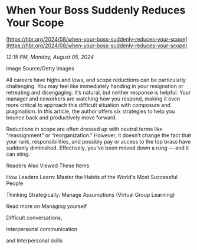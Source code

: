 # When Your Boss Suddenly Reduces Your Scope

[https://hbr.org/2024/08/when-your-boss-suddenly-reduces-your-scope](https://hbr.org/2024/08/when-your-boss-suddenly-reduces-your-scope)

*12:15 PM, Monday, August 05, 2024*

Image Source/Getty Images

All careers have highs and lows, and scope reductions can be particularly challenging. You may feel like immediately handing in your resignation or retreating and disengaging. It’s natural, but neither response is helpful. Your manager and coworkers are watching how you respond, making it even more critical to approach this difficult situation with composure and pragmatism. In this article, the author offers six strategies to help you bounce back and productively move forward.

Reductions in scope are often dressed up with neutral terms like “reassignment” or “reorganization.” However, it doesn’t change the fact that your rank, responsibilities, and possibly pay or access to the top brass have suddenly diminished. Effectively, you’ve been moved down a rung — and it can sting.

Readers Also Viewed These Items

How Leaders Learn: Master the Habits of the World's Most Successful People

Thinking Strategically: Manage Assumptions (Virtual Group Learning)

Read more on Managing yourself

Difficult conversations,

Interpersonal communication

and Interpersonal skills

